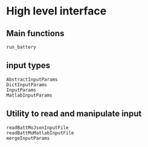 # High level interface

## Main functions

```@docs
run_battery
```

## input types

```@docs
AbstractInputParams
DictInputParams
InputParams
MatlabInputParams
```

## Utility to read and manipulate input 

```@docs
readBattMoJsonInputFile
readBattMoMatlabInputFile
mergeInputParams
```
